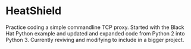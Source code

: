 # HeatShield

Practice coding a simple commandline TCP proxy. Started with the Black Hat Python example and updated and expanded
code from Python 2 into Python 3. Currently reviving and modifying to include in a bigger project.